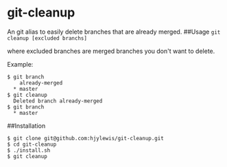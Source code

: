 # git-cleanup
An git alias to easily delete branches that are already merged.
##Usage
`git cleanup [excluded branchs]`

where excluded branches are merged branches you don't want to delete.

Example:
```
$ git branch
    already-merged
  * master
$ git cleanup
  Deleted branch already-merged
$ git branch
  * master
```

##Installation
```
$ git clone git@github.com:hjylewis/git-cleanup.git
$ cd git-cleanup
$ ./install.sh
$ git cleanup
```
